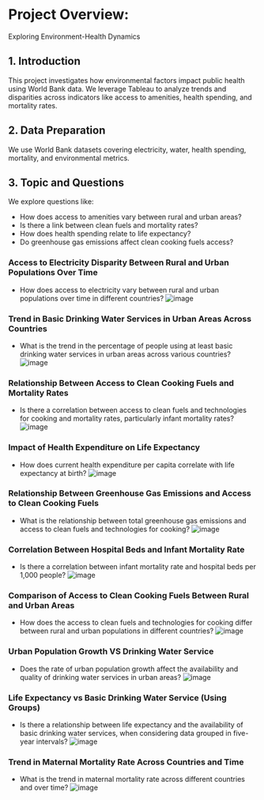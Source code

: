 # Project Overview: 

Exploring Environment-Health Dynamics

## 1. Introduction

This project investigates how environmental factors impact public health using World Bank data. We leverage Tableau to analyze trends and disparities across indicators like access to amenities, health spending, and mortality rates.

## 2. Data Preparation

We use World Bank datasets covering electricity, water, health spending, mortality, and environmental metrics.

## 3. Topic and Questions

We explore questions like:
- How does access to amenities vary between rural and urban areas?
- Is there a link between clean fuels and mortality rates?
- How does health spending relate to life expectancy?
- Do greenhouse gas emissions affect clean cooking fuels access?

### Access to Electricity Disparity Between Rural and Urban Populations Over Time
- How does access to electricity vary between rural and urban populations over time in different countries?
  ![image](snapshots/1.png)

### Trend in Basic Drinking Water Services in Urban Areas Across Countries
- What is the trend in the percentage of people using at least basic drinking water services in urban areas across various countries?
  ![image](snapshots/2.png)

### Relationship Between Access to Clean Cooking Fuels and Mortality Rates
- Is there a correlation between access to clean fuels and technologies for cooking and mortality rates, particularly infant mortality rates?
  ![image](snapshots/3.png)

### Impact of Health Expenditure on Life Expectancy
- How does current health expenditure per capita correlate with life expectancy at birth?
  ![image](snapshots/4.png)

### Relationship Between Greenhouse Gas Emissions and Access to Clean Cooking Fuels
- What is the relationship between total greenhouse gas emissions and access to clean fuels and technologies for cooking?
  ![image](snapshots/5.png)

### Correlation Between Hospital Beds and Infant Mortality Rate
- Is there a correlation between infant mortality rate and hospital beds per 1,000 people?
  ![image](snapshots/6.png)

### Comparison of Access to Clean Cooking Fuels Between Rural and Urban Areas
- How does the access to clean fuels and technologies for cooking differ between rural and urban populations in different countries?
  ![image](snapshots/7.png)

### Urban Population Growth VS Drinking Water Service
- Does the rate of urban population growth affect the availability and quality of drinking water services in urban areas?
  ![image](snapshots/8.png)

### Life Expectancy vs Basic Drinking Water Service (Using Groups)
- Is there a relationship between life expectancy and the availability of basic drinking water services, when considering data grouped in five-year intervals?
  ![image](snapshots/9.png)

### Trend in Maternal Mortality Rate Across Countries and Time
- What is the trend in maternal mortality rate across different countries and over time?
  ![image](snapshots/10.png)
